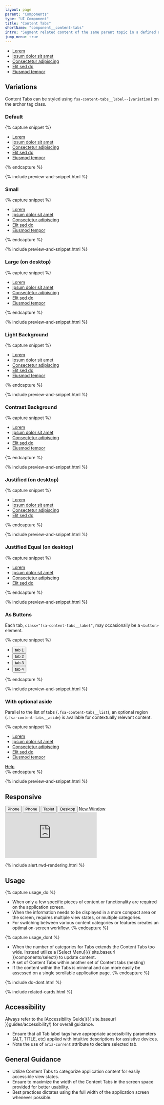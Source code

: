 ```yaml
---
layout: page
parent: "Components"
type: "UI Component"
title: "Content Tabs"
shortName: "component__content-tabs"
intro: "Segment related content of the same parent topic in a defined area."
jump_menu: true
---
```


<div class="ds-preview">
  <div class="fsa-content-tabs">
    <ul class="fsa-content-tabs__list">
      <li class="fsa-content-tabs__item">
        <a class="fsa-content-tabs__label fsa-content-tabs__label--active" aria-current="step" href="#link">
          <span class="fsa-content-tabs__label-text">Lorem</span>
        </a>
      </li>
      <li class="fsa-content-tabs__item">
        <a class="fsa-content-tabs__label" href="#link">
          <span class="fsa-content-tabs__label-text">Ipsum dolor sit amet</span>
        </a>
      </li>
      <li class="fsa-content-tabs__item">
        <a class="fsa-content-tabs__label" href="#link">
          <span class="fsa-content-tabs__label-text">Consectetur adipiscing</span>
        </a>
      </li>
      <li class="fsa-content-tabs__item">
        <a class="fsa-content-tabs__label" href="#link">
          <span class="fsa-content-tabs__label-text">Elit sed do</span>
        </a>
      </li>
      <li class="fsa-content-tabs__item">
        <a class="fsa-content-tabs__label" href="#link">
          <span class="fsa-content-tabs__label-text">Eiusmod tempor</span>
        </a>
      </li>
    </ul>
  </div>
</div>

## Variations

Content Tabs can be styled using `fsa-content-tabs__label--[variation]` on the archor tag class.

### Default

{% capture snippet %}
<div class="fsa-content-tabs">
  <ul class="fsa-content-tabs__list">
    <li class="fsa-content-tabs__item">
      <a class="fsa-content-tabs__label fsa-content-tabs__label--active" aria-current="step" href="#link">
        <span class="fsa-content-tabs__label-text">Lorem</span>
      </a>
    </li>
    <li class="fsa-content-tabs__item">
      <a class="fsa-content-tabs__label" href="#link">
        <span class="fsa-content-tabs__label-text">Ipsum dolor sit amet</span>
      </a>
    </li>
    <li class="fsa-content-tabs__item">
      <a class="fsa-content-tabs__label" href="#link">
        <span class="fsa-content-tabs__label-text">Consectetur adipiscing</span>
      </a>
    </li>
    <li class="fsa-content-tabs__item">
      <a class="fsa-content-tabs__label" href="#link">
        <span class="fsa-content-tabs__label-text">Elit sed do</span>
      </a>
    </li>
    <li class="fsa-content-tabs__item">
      <a class="fsa-content-tabs__label" href="#link">
        <span class="fsa-content-tabs__label-text">Eiusmod tempor</span>
      </a>
    </li>
  </ul>
</div>
{% endcapture %}

{% include preview-and-snippet.html %}

### Small

{% capture snippet %}
<div class="fsa-content-tabs">
  <ul class="fsa-content-tabs__list">
    <li class="fsa-content-tabs__item">
      <a class="fsa-content-tabs__label fsa-content-tabs__label--small" href="#link">
        <span class="fsa-content-tabs__label-text">Lorem</span>
      </a>
    </li>
    <li class="fsa-content-tabs__item">
      <a class="fsa-content-tabs__label fsa-content-tabs__label--small fsa-content-tabs__label--active" aria-current="step" href="#link">
        <span class="fsa-content-tabs__label-text">Ipsum dolor sit amet</span>
      </a>
    </li>
    <li class="fsa-content-tabs__item">
      <a class="fsa-content-tabs__label fsa-content-tabs__label--small" href="#link">
        <span class="fsa-content-tabs__label-text">Consectetur adipiscing</span>
      </a>
    </li>
    <li class="fsa-content-tabs__item">
      <a class="fsa-content-tabs__label fsa-content-tabs__label fsa-content-tabs__label--small" href="#link">
        <span class="fsa-content-tabs__label-text">Elit sed do</span>
      </a>
    </li>
    <li class="fsa-content-tabs__item">
      <a class="fsa-content-tabs__label fsa-content-tabs__label--small" href="#link">
        <span class="fsa-content-tabs__label-text">Eiusmod tempor</span>
      </a>
    </li>
  </ul>
</div>
{% endcapture %}

{% include preview-and-snippet.html %}

### Large (on desktop)

{% capture snippet %}
<div class="fsa-content-tabs">
  <ul class="fsa-content-tabs__list">
    <li class="fsa-content-tabs__item">
      <a class="fsa-content-tabs__label fsa-content-tabs__label--large" href="#link">
        <span class="fsa-content-tabs__label-text">Lorem</span>
      </a>
    </li>
    <li class="fsa-content-tabs__item">
      <a class="fsa-content-tabs__label fsa-content-tabs__label--large fsa-content-tabs__label--active" aria-current="step" href="#link">
        <span class="fsa-content-tabs__label-text">Ipsum dolor sit amet</span>
      </a>
    </li>
    <li class="fsa-content-tabs__item">
      <a class="fsa-content-tabs__label fsa-content-tabs__label--large" href="#link">
        <span class="fsa-content-tabs__label-text">Consectetur adipiscing</span>
      </a>
    </li>
    <li class="fsa-content-tabs__item">
      <a class="fsa-content-tabs__label fsa-content-tabs__label fsa-content-tabs__label--large" href="#link">
        <span class="fsa-content-tabs__label-text">Elit sed do</span>
      </a>
    </li>
    <li class="fsa-content-tabs__item">
      <a class="fsa-content-tabs__label fsa-content-tabs__label--large" href="#link">
        <span class="fsa-content-tabs__label-text">Eiusmod tempor</span>
      </a>
    </li>
  </ul>
</div>
{% endcapture %}

{% include preview-and-snippet.html %}

### Light Background

{% capture snippet %}
<div class="fsa-content-tabs fsa-content-tabs--light">
  <ul class="fsa-content-tabs__list">
    <li class="fsa-content-tabs__item">
      <a class="fsa-content-tabs__label fsa-content-tabs__label--active" href="link.html" aria-current="tab">
        <span class="fsa-content-tabs__label-text">Lorem</span>
      </a>
    </li>
    <li class="fsa-content-tabs__item">
      <a class="fsa-content-tabs__label" href="link.html">
        <span class="fsa-content-tabs__label-text">Ipsum dolor sit amet</span>
      </a>
    </li>
    <li class="fsa-content-tabs__item">
      <a class="fsa-content-tabs__label" href="link.html">
        <span class="fsa-content-tabs__label-text">Consectetur adipiscing</span>
      </a>
    </li>
    <li class="fsa-content-tabs__item">
      <a class="fsa-content-tabs__label" href="link.html">
        <span class="fsa-content-tabs__label-text">Elit sed do</span>
      </a>
    </li>
    <li class="fsa-content-tabs__item">
      <a class="fsa-content-tabs__label" href="link.html">
        <span class="fsa-content-tabs__label-text">Eiusmod tempor</span>
      </a>
    </li>
  </ul>
  <div class="fsa-content-tabs__aside"></div>
</div>
{% endcapture %}

{% include preview-and-snippet.html %}

### Contrast Background

{% capture snippet %}
<div class="fsa-content-tabs fsa-content-tabs--contrast">
  <ul class="fsa-content-tabs__list">
    <li class="fsa-content-tabs__item">
      <a class="fsa-content-tabs__label fsa-content-tabs__label--active" href="link.html" aria-current="tab">
        <span class="fsa-content-tabs__label-text">Lorem</span>
      </a>
    </li>
    <li class="fsa-content-tabs__item">
      <a class="fsa-content-tabs__label" href="link.html">
        <span class="fsa-content-tabs__label-text">Ipsum dolor sit amet</span>
      </a>
    </li>
    <li class="fsa-content-tabs__item">
      <a class="fsa-content-tabs__label" href="link.html">
        <span class="fsa-content-tabs__label-text">Consectetur adipiscing</span>
      </a>
    </li>
    <li class="fsa-content-tabs__item">
      <a class="fsa-content-tabs__label" href="link.html">
        <span class="fsa-content-tabs__label-text">Elit sed do</span>
      </a>
    </li>
    <li class="fsa-content-tabs__item">
      <a class="fsa-content-tabs__label" href="link.html">
        <span class="fsa-content-tabs__label-text">Eiusmod tempor</span>
      </a>
    </li>
  </ul>
  <div class="fsa-content-tabs__aside"></div>
</div>
{% endcapture %}

{% include preview-and-snippet.html %}

### Justified (on desktop)

{% capture snippet %}
<div class="fsa-content-tabs fsa-content-tabs--justified">
  <ul class="fsa-content-tabs__list">
    <li class="fsa-content-tabs__item">
      <a class="fsa-content-tabs__label fsa-content-tabs__label--active" aria-current="step" href="#link">
        <span class="fsa-content-tabs__label-text">Lorem</span>
      </a>
    </li>
    <li class="fsa-content-tabs__item">
      <a class="fsa-content-tabs__label" href="#link">
        <span class="fsa-content-tabs__label-text">Ipsum dolor sit amet</span>
      </a>
    </li>
    <li class="fsa-content-tabs__item">
      <a class="fsa-content-tabs__label" href="#link">
        <span class="fsa-content-tabs__label-text">Consectetur adipiscing</span>
      </a>
    </li>
    <li class="fsa-content-tabs__item">
      <a class="fsa-content-tabs__label" href="#link">
        <span class="fsa-content-tabs__label-text">Elit sed do</span>
      </a>
    </li>
  </ul>
</div>
{% endcapture %}

{% include preview-and-snippet.html %}

### Justified Equal (on desktop)

{% capture snippet %}
<div class="fsa-content-tabs fsa-content-tabs--justified-equal">
  <ul class="fsa-content-tabs__list">
    <li class="fsa-content-tabs__item">
      <a class="fsa-content-tabs__label fsa-content-tabs__label--active" aria-current="step" href="#link">
        <span class="fsa-content-tabs__label-text">Lorem</span>
      </a>
    </li>
    <li class="fsa-content-tabs__item">
      <a class="fsa-content-tabs__label" href="#link">
        <span class="fsa-content-tabs__label-text">Ipsum dolor sit amet</span>
      </a>
    </li>
    <li class="fsa-content-tabs__item">
      <a class="fsa-content-tabs__label" href="#link">
        <span class="fsa-content-tabs__label-text">Consectetur adipiscing</span>
      </a>
    </li>
    <li class="fsa-content-tabs__item">
      <a class="fsa-content-tabs__label" href="#link">
        <span class="fsa-content-tabs__label-text">Elit sed do</span>
      </a>
    </li>
  </ul>
</div>
{% endcapture %}

{% include preview-and-snippet.html %}

### As Buttons

Each tab, <code>class="fsa-content-tabs__label"</code>, may occasionally be a <code>&lt;button&gt;</code> element.

{% capture snippet %}
<div class="fsa-content-tabs">
  <ul class="fsa-content-tabs__list">
    <li class="fsa-content-tabs__item">
      <button class="fsa-content-tabs__label fsa-content-tabs__label--active" aria-current="step" type="button">
        <span class="fsa-content-tabs__label-text">tab 1</span>
      </button>
    </li>
    <li class="fsa-content-tabs__item">
      <button class="fsa-content-tabs__label" type="button">
        <span class="fsa-content-tabs__label-text">tab 2</span>
      </button>
    </li>
    <li class="fsa-content-tabs__item">
      <button class="fsa-content-tabs__label" type="button">
        <span class="fsa-content-tabs__label-text">tab 3</span>
      </button>
    </li>
    <li class="fsa-content-tabs__item">
      <button class="fsa-content-tabs__label" type="button">
        <span class="fsa-content-tabs__label-text">tab 4</span>
      </button>
    </li>
  </ul>
</div>
{% endcapture %}

{% include preview-and-snippet.html %}

### With optional aside

Parallel to the list of tabs (`.fsa-content-tabs__list`), an optional region (`.fsa-content-tabs__aside`) is available for contextually relevant content.

{% capture snippet %}
<div class="fsa-content-tabs">
  <ul class="fsa-content-tabs__list">
    <li class="fsa-content-tabs__item">
      <a class="fsa-content-tabs__label fsa-content-tabs__label--active" aria-current="step" href="#link">
        <span class="fsa-content-tabs__label-text">Lorem</span>
      </a>
    </li>
    <li class="fsa-content-tabs__item">
      <a class="fsa-content-tabs__label" href="#link">
        <span class="fsa-content-tabs__label-text">Ipsum dolor sit amet</span>
      </a>
    </li>
    <li class="fsa-content-tabs__item">
      <a class="fsa-content-tabs__label" href="#link">
        <span class="fsa-content-tabs__label-text">Consectetur adipiscing</span>
      </a>
    </li>
    <li class="fsa-content-tabs__item">
      <a class="fsa-content-tabs__label" href="#link">
        <span class="fsa-content-tabs__label-text">Elit sed do</span>
      </a>
    </li>
    <li class="fsa-content-tabs__item">
      <a class="fsa-content-tabs__label" href="#link">
        <span class="fsa-content-tabs__label-text">Eiusmod tempor</span>
      </a>
    </li>
  </ul>
  <div class="fsa-content-tabs__aside">
    <a href="#link-to-nowhere" onclick="alert('A text link is but one example of what can go here.')">Help</a>
  </div>
</div>
{% endcapture %}

{% include preview-and-snippet.html %}

## Responsive

<div class="docs__rwd-demo-block">
  <div class="docs__rwd-embed-container">
    <span class="fsa-btn-group fsa-btn-group--small" role="group" data-component="">
      <button data-behavior="toggle-rwd-size" data-target="rwd-demo_content-tabs" data-size="phone" class="fsa-btn-group__item fsa-btn-group__item--active" aria-selected="true" type="button" title="Portrait">Phone <span class="docs__rwd-demo-icon docs__rwd-demo-icon--portrait"></span></button>
      <button data-behavior="toggle-rwd-size" data-target="rwd-demo_content-tabs" data-size="phone-big" class="fsa-btn-group__item" type="button" title="Landscape">Phone <span class="docs__rwd-demo-icon docs__rwd-demo-icon--landscape"></span></button>
      <button data-behavior="toggle-rwd-size" data-target="rwd-demo_content-tabs" data-size="tablet" class="fsa-btn-group__item" type="button">Tablet</button>
      <button data-behavior="toggle-rwd-size" data-target="rwd-demo_content-tabs" data-size="desktop" class="fsa-btn-group__item" type="button">Desktop</button>
      <a class="fsa-btn-group__item" href="http://usda-fsa.github.io/fsa-style/demo/rwd__content-tabs.html" target="_blank" title="View in a New Window">New Window</a>
    </span>
    <div class="docs__rwd-embed docs__rwd-embed--phone" id="rwd-demo_content-tabs">
      <iframe src="https://usda-fsa.github.io/fsa-style/demo/rwd__content-tabs.html" class="docs__rwd-iframe" allowtransparency="true" frameborder="0" scrolling="yes" allowfullscreen="true"> </iframe>
    </div>
  </div>
</div>

{% include alert.rwd-rendering.html %}

## Usage

{% capture usage_do %}
* When only a few specific pieces of content or functionality are required on the application screen.
* When the information needs to be displayed in a more compact area on the screen, requires multiple view states, or multiple categories.
* For switching between various content categories or features creates an optimal on-screen workflow.
{% endcapture %}

{% capture usage_dont %}
* When the number of categories for Tabs extends the Content Tabs too wide. Instead utilize a [Select Menu]({{ site.baseurl }}components/select/) to update content.
* A set of Content Tabs within another set of Content tabs (nesting)
* If the content within the Tabs is minimal and can more easily be assessed on a single scrollable application page.
{% endcapture %}

{% include do-dont.html %}

{% include related-cards.html %}

## Accessibility

Always refer to the [Accessibility Guide]({{ site.baseurl }}guides/accessibility/) for overall guidance.

* Ensure that all Tab label tags have appropriate accessibility parameters (ALT, TITLE, etc) applied with intuitive descriptions for assistive devices.
* Note the use of `aria-current` attribute to declare selected tab.

## General Guidance

* Utilize Content Tabs to categorize application content for easily accessible view states.
* Ensure to maximize the width of the Content Tabs in the screen space provided for better usability.
* Best practices dictates using the full width of the application screen whenever possible.
